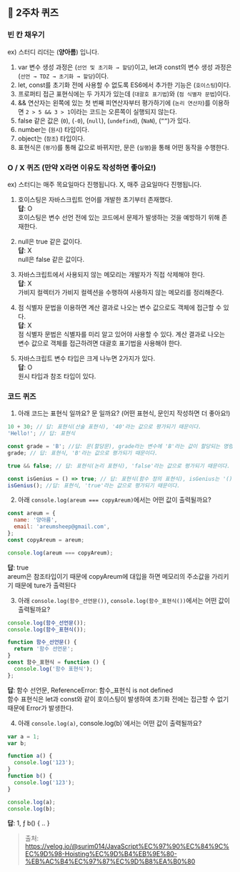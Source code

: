 ## 📝 2주차 퀴즈

### 빈 칸 채우기

ex) 스터디 리더는 (**양아름**) 입니다.

1. var 변수 생성 과정은 (`선언 및 초기화 → 할당`)이고, let과 const의 변수 생성 과정은 (`선언 → TDZ → 초기화 → 할당`)이다.
2. let, const를 초기화 전에 사용할 수 없도록 ES6에서 추가한 기능은 (`호이스팅`)이다.
3. 프로퍼티 접근 표현식에는 두 가지가 있는데 (`대괄호 표기법`)와 (`점 식별자 문법`)이다.
4. && 연산자는 왼쪽에 있는 첫 번째 피연산자부터 평가하기에 (`논리 연산자`)를 이용하면 `2 > 5 && 3 > 1`이라는 코드는 오른쪽이 실행되지 않는다.
5. false 같은 값은 (`0`), (`-0`), (`null`), (`undefind`), (`NaN`), (`””`)가 있다.
6. number는 (`원시`) 타입이다.
7. object는 (`참조`) 타입이다.
8. 표현식은 (`평가`)를 통해 값으로 바뀌지만, 문은 (`실행`)을 통해 어떤 동작을 수행한다.

### O / X 퀴즈 (만약 X라면 이유도 작성하면 좋아요!)

ex) 스터디는 매주 목요일마다 진행됩니다.
X, 매주 금요일마다 진행됩니다.

1. 호이스팅은 자바스크립트 언어를 개발한 초기부터 존재했다.  
   **답**: O  
   호이스팅은 변수 선언 전에 있는 코드에서 문제가 발생하는 것을 예방하기 위해 존재한다.

2. null은 true 같은 값이다.  
   **답**: X  
   null은 false 같은 값이다.

3. 자바스크립트에서 사용되지 않는 메모리는 개발자가 직접 삭제해야 한다.  
   **답**: X  
   가비지 컬렉터가 가비지 컬렉션을 수행하여 사용하지 않는 메모리를 정리해준다.

4. 점 식별자 문법을 이용하면 계산 결과로 나오는 변수 값으로도 객체에 접근할 수 있다.  
   **답**: X  
   점 식별자 문법은 식별자를 미리 알고 있어야 사용할 수 있다. 계산 결과로 나오는 변수 값으로 객체를 접근하려면 대괄호 표기법을 사용해야 한다.

5. 자바스크립트 변수 타입은 크게 나누면 2가지가 있다.  
   **답**: O  
   원시 타입과 참조 타입이 있다.

### 코드 퀴즈

1. 아래 코드는 표현식 일까요? 문 일까요? (어떤 표현식, 문인지 작성하면 더 좋아요!)

```javascript
10 + 30; // 답: 표현식(산술 표현식), '40'라는 값으로 평가되기 때문이다.
'Hello!'; // 답: 표현식

const grade = 'B'; //답: 문(할당문), grade라는 변수에 'B'라는 값이 할당되는 명령어이기 때문이다.
grade; // 답: 표현식, 'B'라는 값으로 평가되기 때문이다.

true && false; // 답: 표현식(논리 표현식), 'false'라는 값으로 평가되기 때문이다.

const isGenius = () => true; // 답: 표현식(함수 정의 표현식), isGenius는 '() => true'라는 함수 값으로 평가되기 때문이다?
isGenius(); //답: 표현식, 'true'라는 값으로 평가되기 때문이다.
```

2. 아래 `console.log(areum === copyAreum)`에서는 어떤 값이 출력될까요?

```javascript
const areum = {
  name: '양아름',
  email: 'areumsheep@gmail.com',
};
const copyAreum = areum;

console.log(areum === copyAreum);
```

**답**: true  
areum은 참조타입이기 때문에 copyAreum에 대입을 하면 메모리의 주소값을 가리키기 때문에 ture가 출력된다

3. 아래 `console.log(함수_선언문())`, `console.log(함수_표현식())`에서는 어떤 값이 출력될까요?

```javascript
console.log(함수_선언문());
console.log(함수_표현식());

function 함수_선언문() {
  return '함수 선언문';
}
const 함수_표현식 = function () {
  console.log('함수 표현식');
};
```

**답**: 함수 선언문, ReferenceError: 함수_표현식 is not defined  
함수 표현식은 let과 const와 같이 호이스팅이 발생하여 초기화 전에는 접근할 수 없기 때문에 Error가 발생한다.

4. 아래 `console.log(a)`, console.log(b)`에서는 어떤 값이 출력될까요?

```javascript
var a = 1;
var b;

function a() {
  console.log('123');
}
function b() {
  console.log('123');
}

console.log(a);
console.log(b);
```

**답**: 1, ƒ b() { .. }

> 출처: https://velog.io/@surim014/JavaScript%EC%97%90%EC%84%9C%EC%9D%98-Hoisting%EC%9D%B4%EB%9E%80-%EB%AC%B4%EC%97%87%EC%9D%B8%EA%B0%80
